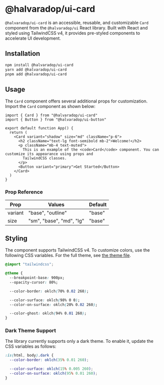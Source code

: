 # @halvaradop/ui-card

`@halvaradop/ui-card` is an accessible, reusable, and customizable `Card` component from the `@halvaradop/ui` React library. Built with React and styled using TailwindCSS v4, it provides pre-styled components to accelerate UI development.

## Installation

```bash
npm install @halvaradop/ui-card
yarn add @halvaradop/ui-card
pnpm add @halvaradop/ui-card
```

## Usage

The `Card` component offers several additional props for customization. Import the `Card` component as shown below:

```tsx
import { Card } from "@halvaradop/ui-card"
import { Button } from "@halvaradop/ui-button"

export default function App() {
  return (
    <Card variant="shadow" size="md" className="p-6">
      <h2 className="text-lg font-semibold mb-2">Welcome!</h2>
      <p className="mb-4 text-muted">
        This is an example of the <code>Card</code> component. You can customize its appearance using props and
        TailwindCSS classes.
      </p>
      <Button variant="primary">Get Started</Button>
    </Card>
  )
}
```

### Prop Reference

| Prop    | Values                   | Default |
| ------- | ------------------------ | ------- |
| variant | "base", "outline"        | "base"  |
| size    | "sm", "base", "md", "lg" | "base"  |

## Styling

The component supports TailwindCSS v4. To customize colors, use the following CSS variables. For the full theme, see [the theme file](https://github.com/halvaradop/ui/blob/master/tailwind.css).

```css
@import "tailwindcss";

@theme {
  --breakpoint-base: 900px;
  --opacity-cursor: 80%;

  --color-border: oklch(70% 0.02 260);

  --color-surface: oklch(98% 0 0);
  --color-on-surface: oklch(20% 0.02 260);

  --color-ghost: oklch(94% 0.01 260);
}
```

### Dark Theme Support

The library currently supports only a dark theme. To enable it, update the CSS variables as follows:

```css
:is(html, body).dark {
  --color-border: oklch(35% 0.01 260);

  --color-surface: oklch(15% 0.005 260);
  --color-on-surface: oklch(95% 0.01 260);
}
```
